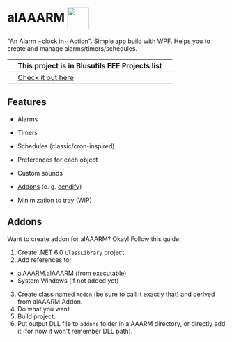 # alAAARM <img src="./ALAAARM.png" align="center" width="50">
"An Alarm ~clock in~ Action". Simple app build with WPF. Helps you to create and manage alarms/timers/schedules.

| |This project is in Blusutils EEE Projects list| |
-|-|-
| |[Check it out here](https://github.com/Blusutils/projEEECTS)| |

## Features
* Alarms
* Timers
* Schedules (classic/cron-inspired)

* Preferences for each object
* Custom sounds
* [Addons](#addons) (e. g. [cendify](https://github.com/EgorBron/alaaarm-cendify))
* Minimization to tray (WIP)

## Addons
Want to create addon for alAAARM? Okay! Follow this guide:
1. Create .NET 6.0 `ClassLibrary` project.
2. Add references to:
  * alAAARM.alAAARM (from executable)
  * System.Windows (if not added yet)
3. Create class named `Addon` (be sure to call it exactly that) and derived from alAAARM.Addon.
4. Do what you want.
5. Build project.
6. Put output DLL file to `addons` folder in alAAARM directory, or directly add it (for now it won't remember DLL path).
